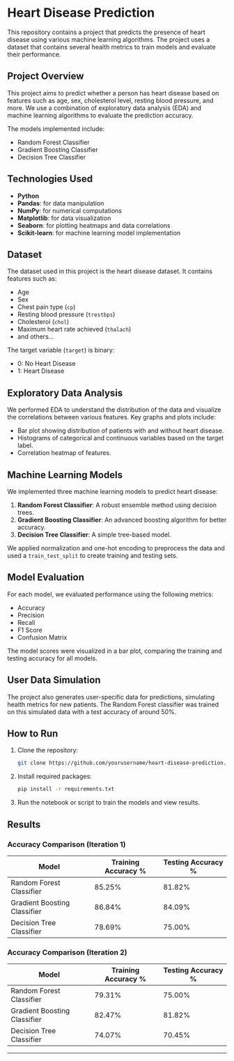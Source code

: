# Heart Disease Prediction

This repository contains a project that predicts the presence of heart disease using various machine learning algorithms. The project uses a dataset that contains several health metrics to train models and evaluate their performance.

## Project Overview

This project aims to predict whether a person has heart disease based on features such as age, sex, cholesterol level, resting blood pressure, and more. We use a combination of exploratory data analysis (EDA) and machine learning algorithms to evaluate the prediction accuracy.

The models implemented include:
- Random Forest Classifier
- Gradient Boosting Classifier
- Decision Tree Classifier

## Technologies Used

- **Python**
- **Pandas**: for data manipulation
- **NumPy**: for numerical computations
- **Matplotlib**: for data visualization
- **Seaborn**: for plotting heatmaps and data correlations
- **Scikit-learn**: for machine learning model implementation

## Dataset

The dataset used in this project is the heart disease dataset. It contains features such as:
- Age
- Sex
- Chest pain type (`cp`)
- Resting blood pressure (`trestbps`)
- Cholesterol (`chol`)
- Maximum heart rate achieved (`thalach`)
- and others...

The target variable (`target`) is binary:
- 0: No Heart Disease
- 1: Heart Disease

## Exploratory Data Analysis

We performed EDA to understand the distribution of the data and visualize the correlations between various features. Key graphs and plots include:

- Bar plot showing distribution of patients with and without heart disease.
- Histograms of categorical and continuous variables based on the target label.
- Correlation heatmap of features.

## Machine Learning Models

We implemented three machine learning models to predict heart disease:
1. **Random Forest Classifier**: A robust ensemble method using decision trees.
2. **Gradient Boosting Classifier**: An advanced boosting algorithm for better accuracy.
3. **Decision Tree Classifier**: A simple tree-based model.

We applied normalization and one-hot encoding to preprocess the data and used a `train_test_split` to create training and testing sets.

## Model Evaluation

For each model, we evaluated performance using the following metrics:
- Accuracy
- Precision
- Recall
- F1 Score
- Confusion Matrix

The model scores were visualized in a bar plot, comparing the training and testing accuracy for all models.

## User Data Simulation

The project also generates user-specific data for predictions, simulating health metrics for new patients. The Random Forest classifier was trained on this simulated data with a test accuracy of around 50%.

## How to Run

1. Clone the repository:
    ```bash
    git clone https://github.com/yourusername/heart-disease-prediction.git
    ```
2. Install required packages:
    ```bash
    pip install -r requirements.txt
    ```
3. Run the notebook or script to train the models and view results.

## Results

### Accuracy Comparison (Iteration 1)

| Model                       | Training Accuracy % | Testing Accuracy % |
| ---------------------------- | ------------------ | ------------------ |
| Random Forest Classifier      | 85.25%             | 81.82%             |
| Gradient Boosting Classifier  | 86.84%             | 84.09%             |
| Decision Tree Classifier      | 78.69%             | 75.00%             |

### Accuracy Comparison (Iteration 2)

| Model                       | Training Accuracy % | Testing Accuracy % |
| ---------------------------- | ------------------ | ------------------ |
| Random Forest Classifier      | 79.31%             | 75.00%             |
| Gradient Boosting Classifier  | 82.47%             | 81.82%             |
| Decision Tree Classifier      | 74.07%             | 70.45%             |

---
